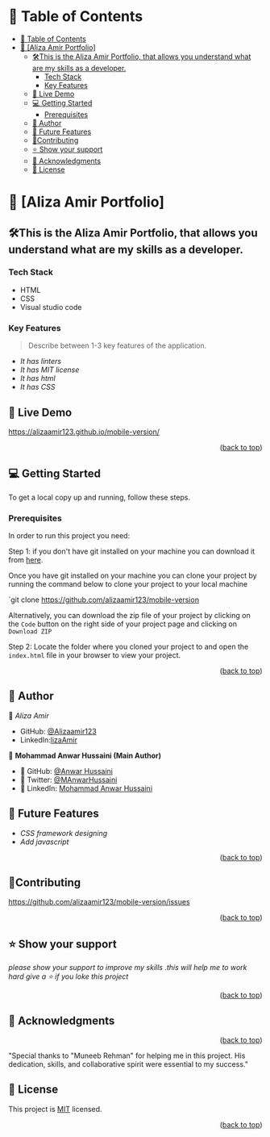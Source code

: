 <!-- TABLE OF CONTENTS -->
# 📗 Table of Contents

- [📗 Table of Contents](#-table-of-contents)
- [📖 \[Aliza Amir Portfolio\] ](#-aliza-amir-portfolio-)
  - [🛠️This is the Aliza Amir Portfolio, that allows you understand what are my skills as a developer.](#️this-is-the-aliza-amir-portfolio-that-allows-you-understand-what-are-my-skills-as-a-developer)
    - [Tech Stack ](#tech-stack-)
    - [Key Features ](#key-features-)
  - [🚀 Live Demo ](#-live-demo-)
  - [💻 Getting Started ](#-getting-started-)
    - [Prerequisites](#prerequisites)
  - [👥 Author ](#-author-)
  - [🔭 Future Features ](#-future-features-)
  - [🤝Contributing ](#contributing-)
  - [⭐️ Show your support ](#️-show-your-support-)
  - [🙏 Acknowledgments ](#-acknowledgments-)
  - [📝 License ](#-license-)

<!-- PROJECT DESCRIPTION -->

# 📖 [Aliza Amir Portfolio] <a name="about-project"></a>

## 🛠️This is the Aliza Amir Portfolio, that allows you understand what are my skills as a developer.

### Tech Stack <a name="tech-stack"></a>
- HTML
- CSS
- Visual studio code

<!-- Features -->

### Key Features <a name="key-features"></a>

> Describe between 1-3 key features of the application.

- *It has linters*
- *It has MIT license*
- *It has html*
- *It has CSS*

<!-- LIVE DEMO -->

## 🚀 Live Demo <a name="Setup-mobile-first"></a>
https://alizaamir123.github.io/mobile-version/

<p align="right">(<a href="#readme-top">back to top</a>)</p>

<!-- GETTING STARTED -->

## 💻 Getting Started <a name="getting-started"></a>

To get a local copy up and running, follow these steps.

### Prerequisites
In order to run this project you need:

Step 1: if you don't have git installed on your machine you can download it from [here](https://git-scm.com/downloads).

Once you have git installed on your machine you can clone your project by running the command below to clone your project to your local machine


`git clone https://github.com/alizaamir123/mobile-version

Alternatively, you can download the zip file of your project by clicking on the `Code` button on the right side of your project page and clicking on `Download ZIP`

Step 2: Locate the folder where you cloned your project to and open the `index.html` file in your browser to view your project.

<p align="right">(<a href="#readme-top">back to top</a>)</p>

<!-- AUTHORS -->

## 👥 Author <a name="authors"></a>

👤 *Aliza Amir*

- GitHub: [@Alizaamir123](https://github.com/Alizaamir123)
- LinkedIn:[lizaAmir](https://www.linkedin.com/in/aliza-amir-545196215/)

👤 **Mohammad Anwar Hussaini (Main Author)**

- 👤 GitHub: [@Anwar Hussaini](https://github.com/M-Anwar-Hussaini)
- 👤 Twitter: [@MAnwarHussaini](https://twitter.com/MAnwarHussaini)
- 👤 LinkedIn: [Mohammad Anwar Hussaini](https://www.linkedin.com/in/mohammad-anwar-hussaini-876638267/)
<!-- FUTURE FEATURES -->

## 🔭 Future Features <a name="future-features"></a>
- *CSS framework designing*
- *Add javascript*

<p align="right">(<a href="#readme-top">back to top</a>)</p>
<!-- CONTRIBUTIng --->

## 🤝Contributing <a name="future-features"></a>

https://github.com/alizaamir123/mobile-version/issues

<p align="right">(<a href="#readme-top">back to top</a>)</p>
<!-- SUPPORT -->

## ⭐️ Show your support <a name="support"></a>
*please show your support to improve my skills .this will help me to work hard give a ⭐️ if you loke this project*

<p align="right">(<a href="#readme-top">back to top</a>)</p>
<!-- ACKNOWLEDGEMENTS -->

## 🙏 Acknowledgments <a name="acknowledgements"></a>

<p align="right">(<a href="#readme-top">back to top</a>)</p>
"Special thanks to "Muneeb Rehman" for helping me in this project. His dedication, skills, and collaborative spirit were essential to my success."

<!-- LICENSE -->

## 📝 License <a name="license"></a>

This project is [MIT](https://github.com/alizaamir123/mobile-version/blob/new-branch/MIT.md) licensed.


<p align="right">(<a href="#readme-top">back to top</a>)</p>